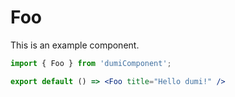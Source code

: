 # Foo

This is an example component.

```jsx
import { Foo } from 'dumiComponent';

export default () => <Foo title="Hello dumi!" />
```

